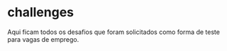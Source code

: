 # challenges
Aqui ficam todos os desafios que foram solicitados como forma de teste para vagas de emprego.
